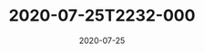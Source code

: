 ---
date: 2020-07-25
title: 2020-07-25T2232-000
hero: 2020/2020-07-25T2232-000.jpeg

# briefly describe the image…
alt: ''

# insert the closed caption text after the three-dash break…
# (include line-breaks, punctuation, and capitalization)
---